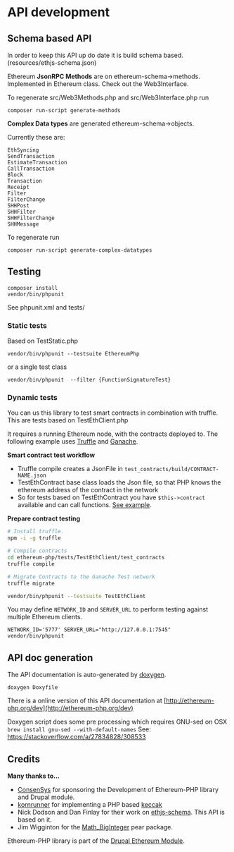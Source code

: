 # API development

## Schema based API

In order to keep this API up do date it is build schema based.
(resources/ethjs-schema.json)

Ethereum **JsonRPC Methods** are on ethereum-schema->methods. Implemented in Ethereum class.
Check out the Web3Interface.

To regenerate src/Web3Methods.php and src/Web3Interface.php run

```
composer run-script generate-methods
```


**Complex Data types**
are generated  ethereum-schema->objects.

Currently these are:

```
EthSyncing
SendTransaction
EstimateTransaction
CallTransaction
Block
Transaction
Receipt
Filter
FilterChange
SHHPost
SHHFilter
SHHFilterChange
SHHMessage
```

To regenerate run

```
composer run-script generate-complex-datatypes
```


## Testing

```
composer install
vendor/bin/phpunit
```

See phpunit.xml and tests/

### Static tests

Based on TestStatic.php

`vendor/bin/phpunit --testsuite EthereumPhp`

or a single test class 

`vendor/bin/phpunit  --filter {FunctionSignatureTest}`

### Dynamic tests

You can us this library to test smart contracts in combination with truffle. This are tests based on TestEthClient.php

It requires a running Ethereum node, with the contracts deployed to.
The following example uses [Truffle](http://truffleframework.com/) and [Ganache](http://truffleframework.com/ganache/).

**Smart contract test workflow**

* Truffle compile creates a JsonFile in `test_contracts/build/CONTRACT-NAME.json`
* TestEthContract base class loads the Json file, so that PHP knows the ethereum address of the contract in the network
* So for tests based on TestEthContract you have `$this->contract` available and can call functions. [See example](https://github.com/digitaldonkey/ethereum-php/blob/3e6f086f1e36e86d5f510a0202599b529d182056/tests/TestEthClient/Unit/SmartContractTest.php#L25-L33).

**Prepare contract testing**

```bash
# Install truffle.
npm -i -g truffle

# Compile contracts
cd ethereum-php/tests/TestEthClient/test_contracts
truffle compile

# Migrate Contracts to the Ganache Test network
truffle migrate

vendor/bin/phpunit --testsuite TestEthClient
```

You may define `NETWORK_ID` and `SERVER_URL` to perform testing against multiple Ethereum clients.

```
NETWORK_ID='5777' SERVER_URL="http://127.0.0.1:7545" vendor/bin/phpunit
```


## API doc generation

The API documentation is auto-generated by [doxygen](http://www.stack.nl/~dimitri/doxygen/).

```
doxygen Doxyfile
```

There is a online version of this API documentation at [http://ethereum-php.org/dev](http://ethereum-php.org/dev)

Doxygen script does some pre processing which requires GNU-sed on OSX
``` brew install gnu-sed --with-default-names```
See: https://stackoverflow.com/a/27834828/308533


## Credits

**Many thanks to...**

* [ConsenSys](https://consensys.net) for sponsoring the Development of Ethereum-PHP library and Drupal module.
* [kornrunner](https://github.com/kornrunner) for implementing a PHP based [keccak](https://github.com/kornrunner/php-keccak)
* Nick Dodson and Dan Finlay for their work on [ethjs-schema](https://github.com/digitaldonkey/ethjs-schema). This API is based on it.
* Jim Wigginton for the [Math_BigInteger](https://pear.php.net/package/Math_BigInteger/docs/latest/Math_BigInteger/Math_BigInteger.html) pear package.

Ethereum-PHP library is part of the [Drupal Ethereum Module](https://www.drupal.org/project/ethereum).
